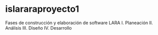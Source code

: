 # islararaproyecto1
Fases de construcción y elaboración de software LARA
I. Planeación
II. Análisis
III. Diseño
IV. Desarrollo
